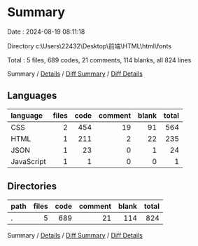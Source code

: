 # Summary

Date : 2024-08-19 08:11:18

Directory c:\\Users\\22432\\Desktop\\前端\\HTML\\html\\fonts

Total : 5 files,  689 codes, 21 comments, 114 blanks, all 824 lines

Summary / [Details](details.md) / [Diff Summary](diff.md) / [Diff Details](diff-details.md)

## Languages
| language | files | code | comment | blank | total |
| :--- | ---: | ---: | ---: | ---: | ---: |
| CSS | 2 | 454 | 19 | 91 | 564 |
| HTML | 1 | 211 | 2 | 22 | 235 |
| JSON | 1 | 23 | 0 | 1 | 24 |
| JavaScript | 1 | 1 | 0 | 0 | 1 |

## Directories
| path | files | code | comment | blank | total |
| :--- | ---: | ---: | ---: | ---: | ---: |
| . | 5 | 689 | 21 | 114 | 824 |

Summary / [Details](details.md) / [Diff Summary](diff.md) / [Diff Details](diff-details.md)